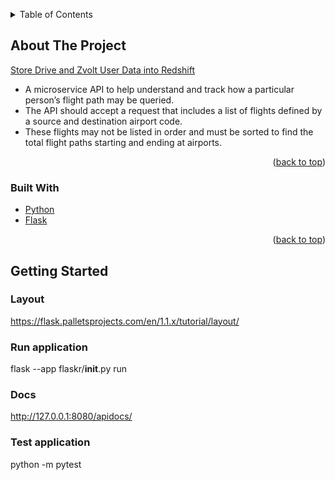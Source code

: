 <a name="readme-top"></a>

<!-- TABLE OF CONTENTS -->
<details>
  <summary>Table of Contents</summary>
  <ol>
    <li>
      <a href="#about-the-project">About The Project</a>
      <ul>
        <li><a href="#built-with">Built With</a></li>
      </ul>
    </li>
    <li>
      <a href="#getting-started">Getting Started</a>
    </li>
  </ol>
</details>

<!-- ABOUT THE PROJECT -->
## About The Project

[Store Drive and Zvolt User Data into Redshift](https://autosense.atlassian.net/browse/BLUE-992)

* A microservice API to help understand and track how a particular person’s flight path may be queried.
* The API should accept a request that includes a list of flights defined by a source and destination airport code.
* These flights may not be listed in order and must be sorted to find the total flight paths starting and ending at airports.

<p align="right">(<a href="#readme-top">back to top</a>)</p>

<!-- BUILT WITH -->
### Built With

* [Python](https://www.python.org/)
* [Flask](https://flask.palletsprojects.com/en/3.0.x/#)

<p align="right">(<a href="#readme-top">back to top</a>)</p>

<!-- GETTING STARTED -->
## Getting Started

### Layout
https://flask.palletsprojects.com/en/1.1.x/tutorial/layout/

### Run application
flask --app flaskr/__init__.py run

### Docs
http://127.0.0.1:8080/apidocs/

### Test application
python -m pytest